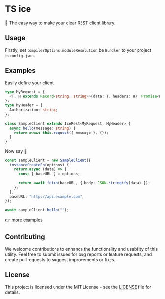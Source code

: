 # TS ice

🍨 The easy way to make your clear REST client library.

## Usage

Firstly, set `compilerOptions.moduleResolution` be `Bundler` to your project `tsconfig.json`.

## Examples

Easily define your client

```typescript
type MyRequest = {
  <T, H extends Record<string, string>>(data: T, headers: H): Promise<Response>;
};
type MyHeader = {
  Authorization: string;
};

class SampleClient extends IceRest<MyRequest, MyHeader> {
  async hello(message: string) {
    return await this.request({ message }, {});
  }
}
```

Now say 👋

```typescript
const sampleClient = new SampleClient({
  instanceCreateFn(options) {
    return async (data) => {
      const { baseURL } = options;

      return await fetch(baseURL, { body: JSON.stringify(data) });
    };
  },
  baseURL: "http://api.example.com",
});

await sampleClient.hello("");
```

👉 [more examples](./examples/)

## Contributing

We welcome contributions to enhance the functionality and usability of this utility. Feel free to submit issues for bug reports or feature requests, and create pull requests to suggest improvements or fixes.

## License

This project is licensed under the MIT License - see the [LICENSE](./LICENSE) file for details.

